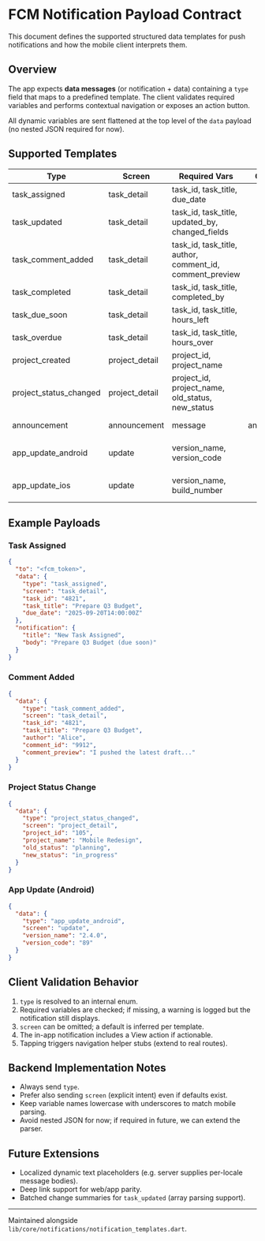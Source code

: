 # FCM Notification Payload Contract

This document defines the supported structured data templates for push notifications and how the mobile client interprets them.

## Overview

The app expects **data messages** (or notification + data) containing a `type` field that maps to a predefined template. The client validates required variables and performs contextual navigation or exposes an action button.

All dynamic variables are sent flattened at the top level of the `data` payload (no nested JSON required for now).

## Supported Templates

| Type                   | Screen         | Required Vars                                            | Optional Vars   | Description                  |
| ---------------------- | -------------- | -------------------------------------------------------- | --------------- | ---------------------------- |
| task_assigned          | task_detail    | task_id, task_title, due_date                            |                 | User assigned to a task      |
| task_updated           | task_detail    | task_id, task_title, updated_by, changed_fields          |                 | Task fields updated          |
| task_comment_added     | task_detail    | task_id, task_title, author, comment_id, comment_preview |                 | New comment on task          |
| task_completed         | task_detail    | task_id, task_title, completed_by                        |                 | Task marked complete         |
| task_due_soon          | task_detail    | task_id, task_title, hours_left                          |                 | Upcoming due time            |
| task_overdue           | task_detail    | task_id, task_title, hours_over                          |                 | Task past due                |
| project_created        | project_detail | project_id, project_name                                 |                 | New project created          |
| project_status_changed | project_detail | project_id, project_name, old_status, new_status         |                 | Project status changed       |
| announcement           | announcement   | message                                                  | announcement_id | System-wide announcement     |
| app_update_android     | update         | version_name, version_code                               |                 | Android app update available |
| app_update_ios         | update         | version_name, build_number                               |                 | iOS app update available     |

## Example Payloads

### Task Assigned

```json
{
  "to": "<fcm_token>",
  "data": {
    "type": "task_assigned",
    "screen": "task_detail",
    "task_id": "4821",
    "task_title": "Prepare Q3 Budget",
    "due_date": "2025-09-20T14:00:00Z"
  },
  "notification": {
    "title": "New Task Assigned",
    "body": "Prepare Q3 Budget (due soon)"
  }
}
```

### Comment Added

```json
{
  "data": {
    "type": "task_comment_added",
    "screen": "task_detail",
    "task_id": "4821",
    "task_title": "Prepare Q3 Budget",
    "author": "Alice",
    "comment_id": "9912",
    "comment_preview": "I pushed the latest draft..."
  }
}
```

### Project Status Change

```json
{
  "data": {
    "type": "project_status_changed",
    "screen": "project_detail",
    "project_id": "105",
    "project_name": "Mobile Redesign",
    "old_status": "planning",
    "new_status": "in_progress"
  }
}
```

### App Update (Android)

```json
{
  "data": {
    "type": "app_update_android",
    "screen": "update",
    "version_name": "2.4.0",
    "version_code": "89"
  }
}
```

## Client Validation Behavior

1. `type` is resolved to an internal enum.
2. Required variables are checked; if missing, a warning is logged but the notification still displays.
3. `screen` can be omitted; a default is inferred per template.
4. The in-app notification includes a View action if actionable.
5. Tapping triggers navigation helper stubs (extend to real routes).

## Backend Implementation Notes

- Always send `type`.
- Prefer also sending `screen` (explicit intent) even if defaults exist.
- Keep variable names lowercase with underscores to match mobile parsing.
- Avoid nested JSON for now; if required in future, we can extend the parser.

## Future Extensions

- Localized dynamic text placeholders (e.g. server supplies per-locale message bodies).
- Deep link support for web/app parity.
- Batched change summaries for `task_updated` (array parsing support).

---

Maintained alongside `lib/core/notifications/notification_templates.dart`.
